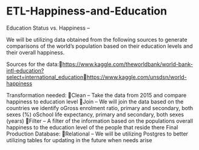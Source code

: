 # ETL-Happiness-and-Education

Education Status vs. Happiness – 

We will be utilizing data obtained from the following sources to generate comparisons of the world’s population based on their education levels and their overall happiness.

Sources for the data:https://www.kaggle.com/theworldbank/world-bank-intl-education?select=international_educationhttps://www.kaggle.com/unsdsn/world-happiness

Transformation needed:
Clean – Take the data from 2015 and compare happiness to education level
Join – We will join the data based on the countries we identify
oGross enrolment ratio, primary and secondary, both sexes (%)
oSchool life expectancy, primary and secondary, both sexes (years)
Filter – A filter of the information based on the populations overall happiness to the education level of the people that reside there
Final Production Database:
Relational – We will be utilizing Postgres to better utilizing tables for updating in the future when needs arise
